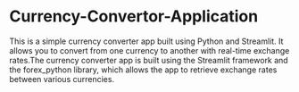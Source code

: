 # Currency-Convertor-Application
This is a simple currency converter app built using Python and Streamlit. It allows you to convert from one currency to another with real-time exchange rates.The currency converter app is built using the Streamlit framework and the forex_python library, which allows the app to retrieve exchange rates between various currencies.
